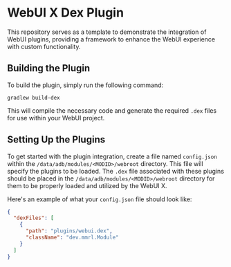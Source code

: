 # WebUI X Dex Plugin

This repository serves as a template to demonstrate the integration of WebUI plugins, providing a framework to enhance the WebUI experience with custom functionality.

## Building the Plugin

To build the plugin, simply run the following command:

```shell
gradlew build-dex
```

This will compile the necessary code and generate the required `.dex` files for use within your WebUI project.

## Setting Up the Plugins

To get started with the plugin integration, create a file named `config.json` within the `/data/adb/modules/<MODID>/webroot` directory. This file will specify the plugins to be loaded. The `.dex` file associated with these plugins should be placed in the `/data/adb/modules/<MODID>/webroot` directory for them to be properly loaded and utilized by the WebUI X.

Here's an example of what your `config.json` file should look like:

```json
{
  "dexFiles": [
    {
      "path": "plugins/webui.dex",
      "className": "dev.mmrl.Module"
    }
  ]
}
```
